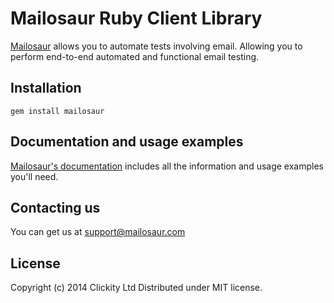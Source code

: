 # Mailosaur Ruby Client Library

[Mailosaur](https://mailosaur.com) allows you to automate tests involving email. Allowing you to perform end-to-end automated and functional email testing.

## Installation

```
gem install mailosaur
```

## Documentation and usage examples

[Mailosaur's documentation](https://mailosaur.com/docs) includes all the information and usage examples you'll need.

## Contacting us

You can get us at [support@mailosaur.com](mailto:support@mailosaur.com)

## License

Copyright (c) 2014 Clickity Ltd
Distributed under MIT license.
